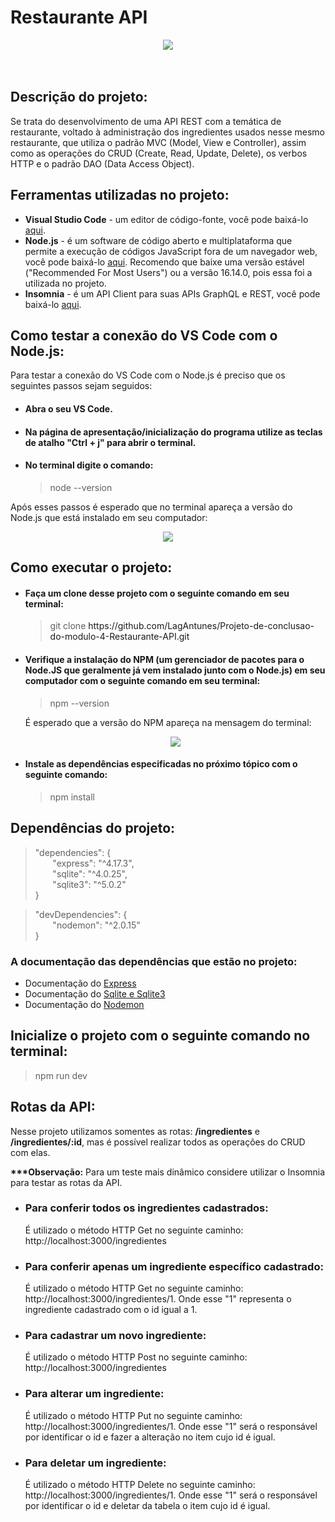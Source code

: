 # Restaurante API
<div align="center">
  <img src="https://user-images.githubusercontent.com/93675800/159186876-578532be-1065-4337-8b67-9c14f6e55eef.jpg">
</div>
<br><br>

<h2>Descrição do projeto:</h2>
<p>
  Se trata do desenvolvimento de uma API REST com a temática de restaurante, voltado à administração dos ingredientes usados nesse mesmo restaurante, que utiliza o padrão MVC (Model, View e Controller), assim como as operações do CRUD (Create, Read, Update, Delete), os verbos
  HTTP e o padrão DAO (Data Access Object).
</p>

<h2>Ferramentas utilizadas no projeto:</h2>
<ul>
  <li><strong>Visual Studio Code</strong> - um editor de código-fonte, você pode baixá-lo <a href="https://code.visualstudio.com/">aqui</a>.</li>
  <li><strong>Node.js</strong> - é um software de código aberto e multiplataforma que permite a execução de códigos JavaScript fora de um navegador web, você pode baixá-lo <a href="https://nodejs.org/en/">aqui</a>. Recomendo que baixe uma versão estável ("Recommended For Most Users") ou a versão 16.14.0, pois essa foi a utilizada no projeto.</li>
  <li><strong>Insomnia</strong> - é um API Client para suas APIs GraphQL e REST, você pode baixá-lo <a href="https://insomnia.rest/download">aqui</a>.</li>
</ul>

<h2>Como testar a conexão do VS Code com o Node.js:</h2>
<div>
  <p>
    Para testar a conexão do VS Code com o Node.js é preciso que os seguintes passos sejam seguidos:
    <ul>
      <li><h4>Abra o seu VS Code.</h4></li>
      <li><h4>Na página de apresentação/inicialização do programa utilize as teclas de atalho "Ctrl + j" para abrir o terminal.</h4></li>
      <li>
        <h4>No terminal digite o comando:</h4>
        <blockquote>
          node --version
        </blockquote>
      </li>
    </ul>
    <p>
      Após esses passos é esperado que no terminal apareça a versão do Node.js que está instalado em seu computador:<br>
    </p>
    <div align="center">
      <img src="https://user-images.githubusercontent.com/93675800/159189242-4b250d74-d25e-4ed1-80f8-54be1483196c.jpg">
    </div>
  </p>
</div>

<h2>Como executar o projeto:</h2>
<ul>
  <li>
    <h4>Faça um clone desse projeto com o seguinte comando em seu terminal:</h4>
    <blockquote>
      git clone <a textDecoration="none">https://github.com/LagAntunes/Projeto-de-conclusao-do-modulo-4-Restaurante-API.git</a>
    </blockquote>
  </li>
  <li>
    <h4>Verifique a instalação do NPM (um gerenciador de pacotes para o Node.JS que geralmente já vem instalado junto com o Node.js) em seu computador com o seguinte comando em seu terminal:</h4>
    <blockquote>
      npm --version
    </blockquote>
    <p>É esperado que a versão do NPM apareça na mensagem do terminal:</p>
    <div align="center">
      <img src="https://user-images.githubusercontent.com/93675800/159192071-1810483e-45d1-4915-8b0d-c94eed4836db.jpg">
    </div>
  </li>
  <li>
    <h4>Instale as dependências especificadas no próximo tópico com o seguinte comando:</h4>
    <blockquote>
      npm install
    </blockquote>
  </li>
</ul>

<h2>Dependências do projeto:</h2>
<blockquote>
   "dependencies": {<br>
   &nbsp;&nbsp;&nbsp;&nbsp;&nbsp;&nbsp;&nbsp;"express": "^4.17.3",<br>
   &nbsp;&nbsp;&nbsp;&nbsp;&nbsp;&nbsp;&nbsp;"sqlite": "^4.0.25",<br>
   &nbsp;&nbsp;&nbsp;&nbsp;&nbsp;&nbsp;&nbsp;"sqlite3": "^5.0.2"<br>
  }
</blockquote>

<blockquote>
   "devDependencies": {<br>
   &nbsp;&nbsp;&nbsp;&nbsp;&nbsp;&nbsp;&nbsp;"nodemon": "^2.0.15"<br>
  }
</blockquote>
<h3>A documentação das dependências que estão no projeto:</h3>
<ul>
  <li>
    Documentação do <a href="https://www.npmjs.com/package/express">Express</a>
  </li>
  <li>
    Documentação do <a href="https://www.npmjs.com/package/sqlite">Sqlite e Sqlite3</a>
  </li>
  <li>
    Documentação do <a href="https://www.npmjs.com/package/nodemon">Nodemon</a>
  </li>
</ul>

<h2>Inicialize o projeto com o seguinte comando no terminal:</h2>
    <blockquote>
      npm run dev
    </blockquote>

<h2>Rotas da API:</h2>
<p>Nesse projeto utilizamos somentes as rotas: <strong>/ingredientes</strong> e <strong>/ingredientes/:id</strong>, mas é possível realizar todos as operações do CRUD com elas. </p>
<p><strong>***Observação:</strong> Para um teste mais dinâmico considere utilizar o Insomnia para testar as rotas da API.</p>

<ul>
  <li>
    <h3>Para conferir todos os ingredientes cadastrados:</h3>
    <p>É utilizado o método HTTP Get no seguinte caminho: <a textDecoration="none">http://localhost:3000/ingredientes</a></p>
  </li>
  <li>
    <h3>Para conferir apenas um ingrediente específico cadastrado:</h3>
    <p>É utilizado o método HTTP Get no seguinte caminho: <a textDecoration="none">http://localhost:3000/ingredientes/1</a>. Onde esse "1" representa o ingrediente cadastrado com o id igual a 1.</p>
  </li>
  <li>
    <h3>Para cadastrar um novo ingrediente:</h3>
    <p>É utilizado o método HTTP Post no seguinte caminho: <a textDecoration="none">http://localhost:3000/ingredientes</a></p>
  </li>
  <li>
    <h3>Para alterar um ingrediente:</h3>
    <p>É utilizado o método HTTP Put no seguinte caminho: <a textDecoration="none">http://localhost:3000/ingredientes/1</a>. Onde esse "1" será o responsável por identificar o id e fazer a alteração no item cujo id é igual.</p>
  </li>
  <li>
    <h3>Para deletar um ingrediente:</h3>
    <p>É utilizado o método HTTP Delete no seguinte caminho: <a textDecoration="none">http://localhost:3000/ingredientes/1</a>. Onde esse "1" será o responsável por identificar o id e deletar da tabela o item cujo id é igual.</p>
  </li>
</ul>
